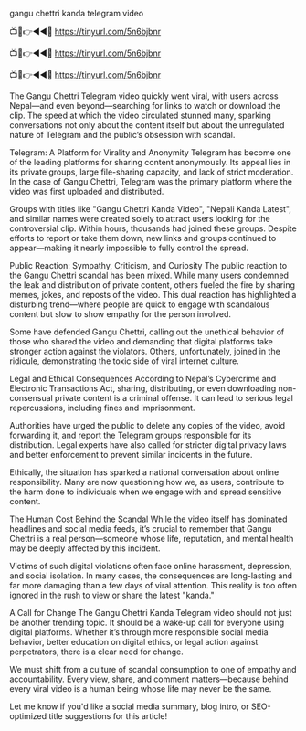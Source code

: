 gangu chettri kanda telegram video


📺📱👉◄◄🔴  https://tinyurl.com/5n6bjbnr

📺📱👉◄◄🔴  https://tinyurl.com/5n6bjbnr

📺📱👉◄◄🔴  https://tinyurl.com/5n6bjbnr


The Gangu Chettri Telegram video quickly went viral, with users across Nepal—and even beyond—searching for links to watch or download the clip. The speed at which the video circulated stunned many, sparking conversations not only about the content itself but about the unregulated nature of Telegram and the public’s obsession with scandal.

Telegram: A Platform for Virality and Anonymity Telegram has become one of the leading platforms for sharing content anonymously. Its appeal lies in its private groups, large file-sharing capacity, and lack of strict moderation. In the case of Gangu Chettri, Telegram was the primary platform where the video was first uploaded and distributed.

Groups with titles like "Gangu Chettri Kanda Video", "Nepali Kanda Latest", and similar names were created solely to attract users looking for the controversial clip. Within hours, thousands had joined these groups. Despite efforts to report or take them down, new links and groups continued to appear—making it nearly impossible to fully control the spread.

Public Reaction: Sympathy, Criticism, and Curiosity The public reaction to the Gangu Chettri scandal has been mixed. While many users condemned the leak and distribution of private content, others fueled the fire by sharing memes, jokes, and reposts of the video. This dual reaction has highlighted a disturbing trend—where people are quick to engage with scandalous content but slow to show empathy for the person involved.

Some have defended Gangu Chettri, calling out the unethical behavior of those who shared the video and demanding that digital platforms take stronger action against the violators. Others, unfortunately, joined in the ridicule, demonstrating the toxic side of viral internet culture.

Legal and Ethical Consequences According to Nepal’s Cybercrime and Electronic Transactions Act, sharing, distributing, or even downloading non-consensual private content is a criminal offense. It can lead to serious legal repercussions, including fines and imprisonment.

Authorities have urged the public to delete any copies of the video, avoid forwarding it, and report the Telegram groups responsible for its distribution. Legal experts have also called for stricter digital privacy laws and better enforcement to prevent similar incidents in the future.

Ethically, the situation has sparked a national conversation about online responsibility. Many are now questioning how we, as users, contribute to the harm done to individuals when we engage with and spread sensitive content.

The Human Cost Behind the Scandal While the video itself has dominated headlines and social media feeds, it’s crucial to remember that Gangu Chettri is a real person—someone whose life, reputation, and mental health may be deeply affected by this incident.

Victims of such digital violations often face online harassment, depression, and social isolation. In many cases, the consequences are long-lasting and far more damaging than a few days of viral attention. This reality is too often ignored in the rush to view or share the latest "kanda."

A Call for Change The Gangu Chettri Kanda Telegram video should not just be another trending topic. It should be a wake-up call for everyone using digital platforms. Whether it’s through more responsible social media behavior, better education on digital ethics, or legal action against perpetrators, there is a clear need for change.

We must shift from a culture of scandal consumption to one of empathy and accountability. Every view, share, and comment matters—because behind every viral video is a human being whose life may never be the same.

Let me know if you'd like a social media summary, blog intro, or SEO-optimized title suggestions for this article!

